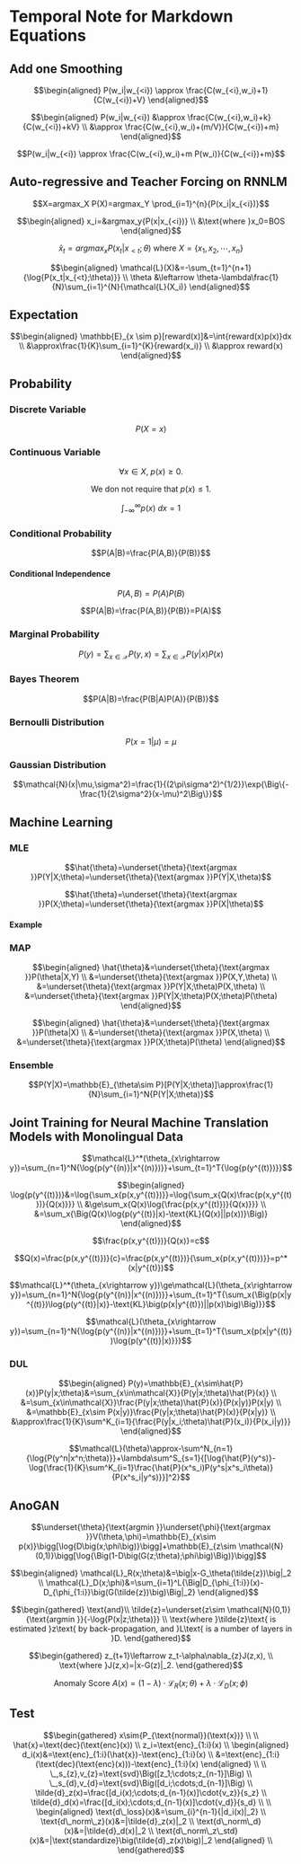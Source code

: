# Temporal Note for Markdown Equations

## Add one Smoothing

$$\begin{aligned}
P(w_i|w_{<i}) \approx \frac{C(w_{<i},w_i)+1}{C(w_{<i})+V}
\end{aligned}$$

$$\begin{aligned}
P(w_i|w_{<i}) &\approx \frac{C(w_{<i},w_i)+k}{C(w_{<i})+kV} \\
&\approx \frac{C(w_{<i},w_i)+(m/V)}{C(w_{<i})+m}
\end{aligned}$$

$$P(w_i|w_{<i}) \approx \frac{C(w_{<i},w_i)+m P(w_i)}{C(w_{<i})+m}$$

## Auto-regressive and Teacher Forcing on RNNLM

$$X=argmax_X P(X)=argmax_Y \prod_{i=1}^{n}{P(x_i|x_{<i})}$$

$$\begin{aligned}
x_i=&argmax_y{P(x|x_{<i})} \\
&\text{where }x_0=BOS
\end{aligned}$$

$$\hat{x}_t=argmax_x{P(x_t|x_{<t};\theta)}\text{ where }X=\{x_1,x_2,\cdots,x_n\}$$

$$\begin{aligned}
\mathcal{L}(X)&=-\sum_{t=1}^{n+1}{\log{P(x_t|x_{<t};\theta)}} \\
\theta &\leftarrow \theta-\lambda\frac{1}{N}\sum_{i=1}^{N}{\mathcal{L}(X_i)}
\end{aligned}$$

## Expectation

$$\begin{aligned}
\mathbb{E}_{x \sim p}[reward(x)]&=\int{reward(x)p(x)}dx \\
&\approx\frac{1}{K}\sum_{i=1}^{K}{reward(x_i)} \\
&\approx reward(x)
\end{aligned}$$

## Probability

### Discrete Variable

$$P(X=x)$$

### Continuous Variable

$$\forall x \in X,~p(x)\ge0.$$

$$\text{We don not require that }p(x)\le1.$$

$$\int_{-\infty}^{\infty}{p(x)}~dx=1$$

### Conditional Probability

$$P(A|B)=\frac{P(A,B)}{P(B)}$$

#### Conditional Independence

$$P(A,B)=P(A)P(B)$$

$$P(A|B)=\frac{P(A,B)}{P(B)}=P(A)$$

### Marginal Probability

$$P(y)=\sum_{x\in\mathcal{X}}{P(y,x)}=\sum_{x\in\mathcal{X}}{P(y|x)P(x)}$$

### Bayes Theorem

$$P(A|B)=\frac{P(B|A)P(A)}{P(B)}$$

### Bernoulli Distribution

$$P(x=1|\mu)=\mu$$

### Gaussian Distribution

$$\mathcal{N}(x|\mu,\sigma^2)=\frac{1}{(2\pi\sigma^2)^{1/2}}\exp{\Big\{-\frac{1}{2\sigma^2}(x-\mu)^2\Big\}}$$

## Machine Learning

### MLE

$$\hat{\theta}=\underset{\theta}{\text{argmax }}P(Y|X;\theta)=\underset{\theta}{\text{argmax }}P(Y|X,\theta)$$

$$\hat{\theta}=\underset{\theta}{\text{argmax }}P(X;\theta)=\underset{\theta}{\text{argmax }}P(X|\theta)$$

#### Example



### MAP

$$\begin{aligned}
\hat{\theta}&=\underset{\theta}{\text{argmax }}P(\theta|X,Y) \\
&=\underset{\theta}{\text{argmax }}P(X,Y,\theta) \\
&=\underset{\theta}{\text{argmax }}P(Y|X;\theta)P(X,\theta) \\
&=\underset{\theta}{\text{argmax }}P(Y|X;\theta)P(X;\theta)P(\theta)
\end{aligned}$$

$$\begin{aligned}
\hat{\theta}&=\underset{\theta}{\text{argmax }}P(\theta|X) \\
&=\underset{\theta}{\text{argmax }}P(X,\theta) \\
&=\underset{\theta}{\text{argmax }}P(X;\theta)P(\theta)
\end{aligned}$$

### Ensemble

$$P(Y|X)=\mathbb{E}_{\theta\sim P}[P(Y|X;\theta)]\approx\frac{1}{N}\sum_{i=1}^N{P(Y|X;\theta)}$$

## Joint Training for Neural Machine Translation Models with Monolingual Data

$$\mathcal{L}^*(\theta_{x\rightarrow y})=\sum_{n=1}^N{\log{p(y^{(n)}|x^{(n)})}}+\sum_{t=1}^T{\log{p(y^{(t)})}}$$

$$\begin{aligned}
\log{p(y^{(t)})}&=\log{\sum_x{p(x,y^{(t)})}}=\log{\sum_x{Q(x)\frac{p(x,y^{(t)})}{Q(x)}}} \\
&\ge\sum_x{Q(x)\log{\frac{p(x,y^{(t)})}{Q(x)}}} \\
&=\sum_x{\Big(Q(x)\log{p(y^{(t)}|x)-\text{KL}(Q(x)||p(x))}\Big)}
\end{aligned}$$

$$\frac{p(x,y^{(t)})}{Q(x)}=c$$

$$Q(x)=\frac{p(x,y^{(t)})}{c}=\frac{p(x,y^{(t)})}{\sum_x{p(x,y^{(t)})}}=p^*(x|y^{(t)})$$

$$\mathcal{L}^*(\theta_{x\rightarrow y})\ge\mathcal{L}(\theta_{x\rightarrow y})=\sum_{n=1}^N{\log{p(y^{(n)}|x^{(n)})}}+\sum_{t=1}^T{\sum_x{\Big(p(x|y^{(t)})\log{p(y^{(t)}|x)}-\text{KL}\big(p(x|y^{(t)})||p(x)\big)\Big)}}$$

$$\mathcal{L}(\theta_{x\rightarrow y})=\sum_{n=1}^N{\log{p(y^{(n)}|x^{(n)})}}+\sum_{t=1}^T{\sum_x{p(x|y^{(t)})\log{p(y^{(t)}|x)}}}$$


<!--
### Upgrade

$$\mathcal{L}(\theta,\phi)=-\sum_{n=1}^N{\log{P(y^{n}|x^{n};\theta)}}-\sum_{n=1}^N{\log{P(x^{n}|y^{n};\phi)}}-\sum_{s=1}^S{\log{P(x^s)}}-\sum_{t=1}^T{\log{P(y^t)}}$$

$$\begin{aligned}
\mathcal{L}(\theta,\phi)&\le-\sum_{n=1}^N{\log{P(y^{n}|x^{n};\theta)}}-\sum_{n=1}^N{\log{P(x^{n}|y^{n};\phi)}}-\sum_{s=1}^S{\Big(\mathbb{E}_{y\sim P(y|x^s)}[\log{P(x^s|y;\phi)}]-\text{KL}\big(P(y|x^s;\theta)||P(y)\big)\Big)}-\sum_{t=1}^T{\Big(\mathbb{E}_{x\sim P(x|y^t)}[\log{P(y^t|x;\theta)}]-\text{KL}\big(P(x|y^t;\phi)||P(x)\big)\Big)} \\
&=\Big(-\sum_{n=1}^N{\log{P(y^{n}|x^{n};\theta)}}-\sum_{t=1}^T{\sum_{x\in\mathcal{X}}{P(x|y^t;\phi)\cdot\log{P(y^t|x;\theta)}}}+\sum_{s=1}^S{\text{KL}\big(P(y|x^s;\theta)||P(y)\big)}\Big)+\Big(-\sum_{n=1}^N{\log{P(x^{n}|y^{n};\phi)}}-\sum_{s=1}^S{\sum_{y\in\mathcal{Y}}{P(y|x^s;\theta)\cdot\log{P(x^s|y;\phi)}}}+\sum_{t=1}^T{\text{KL}\big(P(x|y^t;\phi)||P(x)\big)}\Big) \\
&=\mathcal{L}(\theta)+\mathcal{L}(\phi) \\
&\approx\Big(-\sum_{n=1}^N{\log{P(y^{n}|x^{n};\theta)}}-\frac{1}{K}\sum_{t=1}^T{\sum_{i=1}^K{\log{P(y^t|x_i;\theta)}}}+\sum_{s=1}^S{\text{KL}\big(P(y|x^s;\theta)||P(y)\big)}\Big)+\Big(-\sum_{n=1}^N{\log{P(x^{n}|y^{n};\phi)}}-\frac{1}{K}\sum_{s=1}^S{\sum_{i=1}^K{\log{P(x^s|y_i;\phi)}}}+\sum_{t=1}^T{\text{KL}\big(P(x|y^t;\phi)||P(x)\big)}\Big) \\
&=\tilde{\mathcal{L}}(\theta)+\tilde{\mathcal{L}}(\phi)=\tilde{\mathcal{L}}(\theta,\phi)
\end{aligned}$$

$$\begin{aligned}
\nabla_\theta J(\theta,\phi)&=\sum_{y\in\mathcal{Y}}{\nabla_\theta P(y|x;\theta)\cdot\log{P(x|y;\phi)}} \\
&=\sum_{y\in\mathcal{Y}}{P(y|x;\theta)\nabla_\theta\log{P(y|x;\theta)}\cdot\log{P(x|y;\phi)}} \\
&=\mathbb{E}_{y\sim P(y|x;\theta)}[\nabla_\theta\log{P(y|x;\theta)}\log{P(x|y;\phi)}] \\
&\approx\frac{1}{K}\sum_{i=1}^K{\log{P(x|y_i;\phi)\nabla_\theta\log{P(y_i|x;\theta)}}}
\end{aligned}$$

$$\begin{aligned}
\nabla_\theta\mathcal{L}(\theta,\phi)&=\nabla_\theta\mathcal{L}(\theta)+\nabla_\phi\mathcal{L}(\phi) \\
&\approx\nabla_\theta\tilde{\mathcal{L}}(\theta)-\nabla_\theta J(\theta,\phi) \\
&=\nabla_\theta\tilde{\mathcal{L}}(\theta)-\frac{1}{K}\sum_{s=1}^S{\sum_{i=1}^K{\log{P(x^s|y_i;\phi)\nabla_\theta\log{P(y_i|x^s;\theta)}}}}
\end{aligned}$$

$$\nabla_\theta\tilde{\mathcal{L}}(\theta,\phi)=\nabla_\theta\tilde{\mathcal{L}}(\theta)+\nabla_\theta\tilde{\mathcal{L}}(\phi)=\nabla_\theta\tilde{\mathcal{L}}(\theta)$$

$$\nabla_\phi\tilde{\mathcal{L}}(\theta,\phi)=\nabla_\phi\tilde{\mathcal{L}}(\theta)+\nabla_\phi\tilde{\mathcal{L}}(\phi)=\nabla_\phi\tilde{\mathcal{L}}(\phi)$$
-->

### DUL

$$\begin{aligned}
P(y)=\mathbb{E}_{x\sim\hat{P}(x)}P(y|x;\theta)&=\sum_{x\in\mathcal{X}}{P(y|x;\theta)\hat{P}(x)} \\
&=\sum_{x\in\mathcal{X}}\frac{P(y|x;\theta)\hat{P}(x)}{P(x|y)}P(x|y) \\
&=\mathbb{E}_{x\sim P(x|y)}\frac{P(y|x;\theta)\hat{P}(x)}{P(x|y)} \\
&\approx\frac{1}{K}\sum^K_{i=1}{\frac{P(y|x_i;\theta)\hat{P}(x_i)}{P(x_i|y)}}
\end{aligned}$$

$$\mathcal{L}(\theta)\approx-\sum^N_{n=1}{\log{P(y^n|x^n;\theta)}}+\lambda\sum^S_{s=1}{[\log{\hat{P}(y^s)}-\log{\frac{1}{K}\sum^K_{i=1}\frac{\hat{P}(x^s_i)P(y^s|x^s_i\theta)}{P(x^s_i|y^s)}}]^2}$$

## AnoGAN

$$\underset{\theta}{\text{argmin }}\underset{\phi}{\text{argmax }}V(\theta,\phi)=\mathbb{E}_{x\sim p(x)}\bigg[\log{D\big(x;\phi\big)}\bigg]+\mathbb{E}_{z\sim \mathcal{N}(0,1)}\bigg[\log{\Big(1-D\big(G(z;\theta);\phi\big)\Big)}\bigg]$$

$$\begin{aligned}
\mathcal{L}_R(x;\theta)&=\big|x-G_\theta(\tilde{z})\big|_2 \\
\mathcal{L}_D(x;\phi)&=\sum_{i=1}^L{\Big|D_{\phi_{1:i}}(x)-D_{\phi_{1:i}}\big(G(\tilde{z})\big)\Big|_2}
\end{aligned}$$

$$\begin{gathered}
\text{and}\\
\tilde{z}=\underset{z\sim \mathcal{N}(0,1)}{\text{argmin }}{-\log{P(x|z;\theta)}} \\
\text{where }\tilde{z}\text{ is estimated }z\text{ by back-propagation, and }L\text{ is a number of layers in }D.
\end{gathered}$$

$$\begin{gathered}
z_{t+1}\leftarrow z_t-\alpha\nabla_{z}J(z,x), \\
\text{where }J(z,x)=|x-G(z)|_2.
\end{gathered}$$

$$\text{Anomaly Score }A(x)=(1-\lambda)\cdot\mathcal{L}_R(x;\theta)+\lambda\cdot\mathcal{L}_D(x;\phi)$$

## Test

$$\begin{gathered}
x\sim{P_{\text{normal}}(\text{x})} \\
\\
\hat{x}=\text{dec}(\text{enc}(x)) \\
z_i=\text{enc}_{1:i}(x) \\
\begin{aligned}
d_i(x)&=\text{enc}_{1:i}(\hat{x})-\text{enc}_{1:i}(x) \\
&=\text{enc}_{1:i}(\text{dec}(\text{enc}(x)))-\text{enc}_{1:i}(x)
\end{aligned} \\
\\
\_,s_{z},v_{z}=\text{svd}\Big([z_1;\cdots;z_{n-1}]\Big) \\
\_,s_{d},v_{d}=\text{svd}\Big([d_i;\cdots;d_{n-1}]\Big) \\
\tilde{d}_z(x)=\frac{[d_i(x);\cdots;d_{n-1}(x)]\cdot{v_z}}{s_z} \\
\tilde{d}_d(x)=\frac{[d_i(x);\cdots;d_{n-1}(x)]\cdot{v_d}}{s_d} \\
\\
\begin{aligned}
\text{d\_loss}(x)&=\sum_{i}^{n-1}{|d_i(x)|_2} \\
\text{d\_norm\_z}(x)&=|\tilde{d}_z(x)|_2 \\
\text{d\_norm\_d}(x)&=|\tilde{d}_d(x)|_2 \\
\text{d\_norm\_z\_std}(x)&=|\text{standardize}\big(\tilde{d}_z(x)\big)|_2
\end{aligned} \\
\end{gathered}$$
